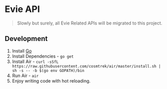 # Evie API

> Slowly but surely, all Evie Related APIs will be migrated to this project.

## Development

1. Install [Go](https://golang.org/doc/install)
2. Install Dependencies - `go get`
3. Install Air - `curl -sSfL https://raw.githubusercontent.com/cosmtrek/air/master/install.sh | sh -s -- -b $(go env GOPATH)/bin`
4. Run Air - `air`
5. Enjoy writing code with hot reloading.
